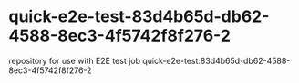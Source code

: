 # quick-e2e-test-83d4b65d-db62-4588-8ec3-4f5742f8f276-2
repository for use with E2E test job quick-e2e-test:83d4b65d-db62-4588-8ec3-4f5742f8f276-2

